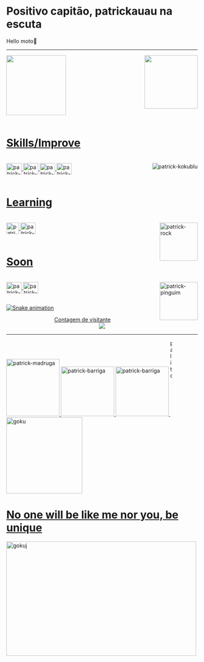 # Positivo capitão, patrickauau na escuta
Hello moto👋
<hr>
<head>
<link rel="stylesheet" href="style.css">
</head>
<div>
<a href="https://github.com/patrickauau">
<img height="157cm" src="https://github-readme-stats.vercel.app/api?username=patrickauau&show_icons=true&theme=outrun&include_all_comits=true&count_private=true"/>
<img align="right" height="140cm" src="https://github-readme-stats.vercel.app/api/top-langs/?username=patrickauau&layout=compact&langs_count=16&theme=outrun" />
  </div>
  <br> <h1>Skills/Improve </h1>
<div style="display: inline_block"><br>
<img align="center" alt="patrick-PS" height="30" width="40" src="https://cdn.jsdelivr.net/gh/devicons/devicon/icons/photoshop/photoshop-line.svg"/>
<img align="right" alt="patrick-kokublu" src="https://media.discordapp.net/attachments/482200446958567425/562821472167657493/gif.gif"/>
<img align="center" alt="patrick-HTML" height="30" width="40" src="https://cdn.jsdelivr.net/gh/devicons/devicon/icons/html5/html5-original.svg"/>
<img align="center" alt="patrick-CSS" height="30" width="40" src="https://cdn.jsdelivr.net/gh/devicons/devicon/icons/css3/css3-original.svg"/>
<img align="center" alt="patrick-JavaScript" height="30" width="40" src="https://cdn.jsdelivr.net/gh/devicons/devicon/icons/javascript/javascript-original.svg"/>
</div>
 <br> <h1> Learning </h1>
<div style="display: inline_block"><br>
<img align="center" alt="patrick-GML" height="30" width="33" src="https://jgonfer.com/blog/wp-content/uploads/2017/03/GameMaker-Studio-2-Logo-Full.png"/>
<img align="center" alt="patrick-Lua" height="30" width="40" src="https://cdn.jsdelivr.net/gh/devicons/devicon/icons/lua/lua-original.svg"/>
<img align="right" alt="patrick-rock" height="100" width="100" src="https://media.discordapp.net/attachments/779843392870940716/889344568464670750/the_rock_sus.gif"/>
  </div>
<br> <h1> Soon </h1>
<div style="display: inline_block"><br>
<img align="center" alt="patrick-Java" height="30" width="40" src="https://cdn.jsdelivr.net/gh/devicons/devicon/icons/java/java-original.svg"/>
<img align="center" alt="patrick-Python" height="30" width="40" src="https://cdn.jsdelivr.net/gh/devicons/devicon/icons/python/python-original.svg"/>
<img align="right" alt="patrick-pinguim" height="100" width="100" src="https://media.discordapp.net/attachments/818311885367410698/941393609306038292/aaaa-deu-moleevapo.gif"/>

##
  </div>

![Snake animation](https://github.com/patrickauau/patrickauau/blob/output/github-contribution-grid-snake.svg)
  <p align="center"> 
  Contagem de visitante<br>
  <img src="https://profile-counter.glitch.me/patrickauau/count.svg" />
  
<div>
  <hr>
  <img alt="patrick-madruga" height="150" width="140" id="madruga" src="https://cdn.discordapp.com/attachments/779843392870940716/1062202845002215454/Screenshot_1-removebg-preview.png"/>
  <img alt="patrick-barriga" height="130" width="140" id="vs" src="https://cdn.discordapp.com/attachments/779843392870940716/1062204296118145144/VERSUS.png"/>
  <img alt="patrick-barriga" height="130" width="140" id="barriga" src="https://cdn.discordapp.com/attachments/779843392870940716/1062202864170188852/barriga.png"/>
  <img alt="palito" height="200" width="5" src="https://cdn.discordapp.com/attachments/762368041513779230/1062212737129795654/Screenshot_15.png"/>
  <img alt="goku" height="200" width="200" src="https://cdn.discordapp.com/attachments/762368041513779230/1062212207435337839/goku-super-saiyan.gif"/>
  
  # No one will be like me nor you, be unique
  <img alt="gokuj" align="center" height="300" width="500" src="https://cdn.discordapp.com/attachments/762368041513779230/1062214133161934918/ok-okay.gif"/>
  </div>
